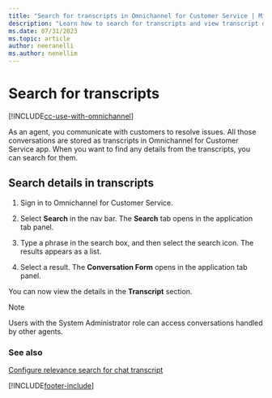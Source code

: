 ```yaml
---
title: "Search for transcripts in Omnichannel for Customer Service | MicrosoftDocs"
description: "Learn how to search for transcripts and view transcript details in Omnichannel for Customer Service."
ms.date: 07/31/2023
ms.topic: article
author: neeranelli
ms.author: nenellim
---
```


# Search for transcripts

[!INCLUDE[cc-use-with-omnichannel](../includes/cc-use-with-omnichannel.md)]

As an agent, you communicate with customers to resolve issues. All those conversations are stored as transcripts in Omnichannel for Customer Service app. When you want to find any details from the transcripts, you can search for them.

## Search details in transcripts

1. Sign in to Omnichannel for Customer Service.

2. Select **Search** in the nav bar. The **Search** tab opens in the application tab panel.

3. Type a phrase in the search box, and then select the search icon. The results appears as a list.

4. Select a result. The **Conversation Form** opens in the application tab panel.

You can now view the details in the **Transcript** section.

> [!NOTE]
> Users with the System Administrator role can access conversations handled by other agents.

### See also

[Configure relevance search for chat transcript](relevance-search-chat-transcript.md)


[!INCLUDE[footer-include](../includes/footer-banner.md)]
